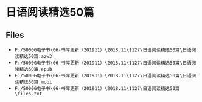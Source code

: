 # 日语阅读精选50篇

## Files

- `F:/5000G电子书\06-书库更新（201911）\2018.11\1127\日语阅读精选50篇\日语阅读精选50篇.azw3`
- `F:/5000G电子书\06-书库更新（201911）\2018.11\1127\日语阅读精选50篇\日语阅读精选50篇.epub`
- `F:/5000G电子书\06-书库更新（201911）\2018.11\1127\日语阅读精选50篇\日语阅读精选50篇.mobi`
- `F:/5000G电子书\06-书库更新（201911）\2018.11\1127\日语阅读精选50篇\files.txt`
